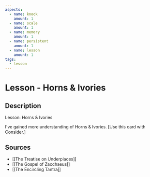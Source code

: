 ```yaml
---
aspects: 
  - name: knock
    amount: 1
  - name: scale
    amount: 1
  - name: memory
    amount: 1
  - name: persistent
    amount: 1
  - name: lesson
    amount: 1
tags:
  - lesson
---
```


# Lesson - Horns & Ivories

## Description
Lesson: Horns & Ivories

I've gained more understanding of Horns & Ivories. [Use this card with Consider.]
## Sources
- [[The Treatise on Underplaces]]
- [[The Gospel of Zacchaeus]]
- [[The Encircling Tantra]]